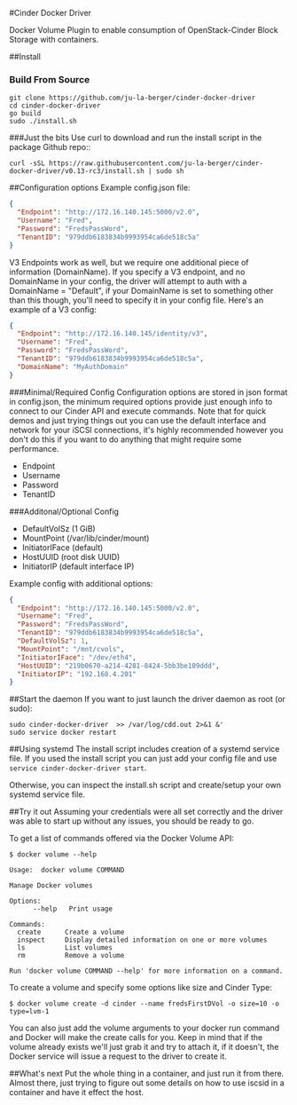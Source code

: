 #Cinder Docker Driver


Docker Volume Plugin to enable consumption of OpenStack-Cinder Block Storage
with containers.

##Install

### Build From Source
```shell
git clone https://github.com/ju-la-berger/cinder-docker-driver
cd cinder-docker-driver
go build
sudo ./install.sh
```

###Just the bits
Use curl to download and run the install script in the package Github repo::

```shell
curl -sSL https://raw.githubusercontent.com/ju-la-berger/cinder-docker-driver/v0.13-rc3/install.sh | sudo sh
```
##Configuration options
Example config.json file:

```json
{
  "Endpoint": "http://172.16.140.145:5000/v2.0",
  "Username": "Fred",
  "Password": "FredsPassWord",
  "TenantID": "979ddb6183834b9993954ca6de518c5a"
}
```
V3 Endpoints work as well, but we require one additional piece of information
(DomainName).  If you specify a V3 endpoint, and no DomainName in your config,
the driver will attempt to auth with a DomainName = "Default", if your
DomainName is set to something other than this though, you'll need to specify
it in your config file.  Here's an example of a V3 config:

```json
{
  "Endpoint": "http://172.16.140.145/identity/v3",
  "Username": "Fred",
  "Password": "FredsPassWord",
  "TenantID": "979ddb6183834b9993954ca6de518c5a",
  "DomainName": "MyAuthDomain"
}
```

###Minimal/Required Config
Configuration options are stored in json format in config.json, the minimum required options provide just enough info to connect to our Cinder API and execute commands.  Note that for quick demos and just trying things out you can use the default interface and network for your iSCSI connections, it's highly recommended however you don't do this if you want to do anything that might require some performance.

- Endpoint
- Username
- Password
- TenantID

###Additonal/Optional Config

- DefaultVolSz (1 GiB)
- MountPoint (/var/lib/cinder/mount)
- InitiatorIFace (default)
- HostUUID (root disk UUID)
- InitiatorIP (default interface IP)

Example config with additional options:

```json
{
  "Endpoint": "http://172.16.140.145:5000/v2.0",
  "Username": "Fred",
  "Password": "FredsPassWord",
  "TenantID": "979ddb6183834b9993954ca6de518c5a",
  "DefaultVolSz": 1,
  "MountPoint": "/mnt/cvols",
  "InitiatorIFace": "/dev/eth4",
  "HostUUID": "219b0670-a214-4281-8424-5bb3be109ddd",
  "InitiatorIP": "192.168.4.201"
}
```
##Start the daemon
If you want to just launch the driver daemon as root (or sudo):

```shell
sudo cinder-docker-driver  >> /var/log/cdd.out 2>&1 &'
sudo service docker restart
```

##Using systemd
The install script includes creation of a systemd service file.
If you used the install script you can just add your config file
and use ```service cinder-docker-driver start```.

Otherwise, you can inspect the install.sh script and create/setup
your own systemd service file.

##Try it out
Assuming your credentials were all set correctly and the driver was able to start up without any issues, you should be ready to go.

To get a list of commands offered via the Docker Volume API:

```console
$ docker volume --help

Usage: 	docker volume COMMAND

Manage Docker volumes

Options:
      --help   Print usage

Commands:
  create      Create a volume
  inspect     Display detailed information on one or more volumes
  ls          List volumes
  rm          Remove a volume

Run 'docker volume COMMAND --help' for more information on a command.
```

To create a volume and specify some options like size and Cinder Type:

```console
$ docker volume create -d cinder --name fredsFirstDVol -o size=10 -o type=lvm-1
```

You can also just add the volume arguments to your docker run command and Docker will make the create calls for you.  Keep in mind that if the volume already exists we'll just grab it and try to attach it, if it doesn't, the Docker service will issue a request to the driver to create it.

##What's next
Put the whole thing in a container, and just run it from there.  Almost there,
just trying to figure out some details on how to use iscsid in a container and
have it effect the host.

